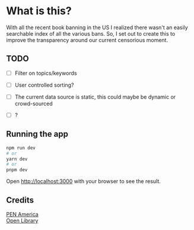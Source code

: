 # What is this?

With all the recent book banning in the US I realized there wasn't an easily searchable index of all the various bans. So, I set out to create this to improve the transparency around our current censorious moment.

## TODO

- [ ] Filter on topics/keywords  
- [ ] User controlled sorting?  
- [ ] The current data source is static, this could maybe be dynamic or crowd-sourced  
- [ ] ?  


## Running the app

```bash
npm run dev
# or
yarn dev
# or
pnpm dev
```

Open [http://localhost:3000](http://localhost:3000) with your browser to see the result.

## Credits

[PEN America](https://pen.org/banned-in-the-usa/)  
[Open Library](https://openlibrary.org/)
